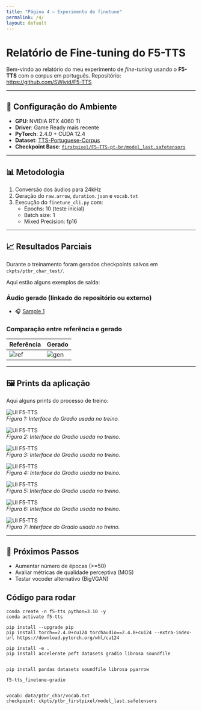 ```yaml
---
title: "Página 4 – Experimento de finetune"
permalink: /4/
layout: default
---
```


<style>
  .wrapper,
  .markdown-body, .inner, #main_content {
    max-width: 90% !important;
    padding: 1rem 2rem !important;
  }
  .markdown-body table {
    width: 100%;
    border-collapse: collapse;
    margin-bottom: 1rem;
  }
  .markdown-body th,
  .markdown-body td {
    border: 1px solid #ccc;
    padding: 0.5rem;
  }
  .markdown-body th {
    background: #f5f5f5;
    text-align: left;
  }
  .experiment-image, 
  .markdown-body img {
    display: block;
    margin: 1.5rem auto;
    max-width: 90%;   /* aumenta a largura máxima */
    border: 1px solid #ddd;
    border-radius: 6px;
  }
</style>

# Relatório de Fine-tuning do F5-TTS

Bem-vindo ao relatório do meu experimento de *fine-tuning* usando o **F5-TTS** com o corpus em português. Repositório: https://github.com/SWivid/F5-TTS

---

## 🧪 Configuração do Ambiente

- **GPU**: NVIDIA RTX 4060 Ti  
- **Driver**: Game Ready mais recente  
- **PyTorch**: 2.4.0 + CUDA 12.4  
- **Dataset**: [TTS-Portuguese-Corpus](https://github.com/Edresson/TTS-Portuguese-Corpus)  
- **Checkpoint Base**: [`firstpixel/F5-TTS-pt-br/model_last.safetensors`](https://huggingface.co/firstpixel/F5-TTS-pt-br)

---

## 📊 Metodologia

1. Conversão dos áudios para 24kHz  
2. Geração do `raw.arrow`, `duration.json` e `vocab.txt`  
3. Execução do `finetune_cli.py` com:
   - Epochs: 10 (teste inicial)  
   - Batch size: 1  
   - Mixed Precision: fp16  

---

## 📈 Resultados Parciais

Durante o treinamento foram gerados checkpoints salvos em `ckpts/ptbr_char_test/`.

Aqui estão alguns exemplos de saída:

### Áudio gerado (linkado do repositório ou externo)

- 🎧 [Sample 1](audios/update_1000_gen.wav)  

### Comparação entre referência e gerado

| Referência | Gerado |
|------------|--------|
| ![ref](imgs/update_1000_ref.png) | ![gen](imgs/update_1000_gen.png) |

---

## 🖼️ Prints da aplicação

Aqui alguns prints do processo de treino:

![UI F5-TTS](imgs/finetune_f5/1.png)  
*Figura 1: Interface do Gradio usada no treino.*

![UI F5-TTS](imgs/finetune_f5/2.png)  
*Figura 2: Interface do Gradio usada no treino.*

![UI F5-TTS](imgs/finetune_f5/3.png)  
*Figura 3: Interface do Gradio usada no treino.*

![UI F5-TTS](imgs/finetune_f5/4.png)  
*Figura 4: Interface do Gradio usada no treino.*

![UI F5-TTS](imgs/finetune_f5/5.png)  
*Figura 5: Interface do Gradio usada no treino.*

![UI F5-TTS](imgs/finetune_f5/6.png)  
*Figura 6: Interface do Gradio usada no treino.*

![UI F5-TTS](imgs/finetune_f5/7.png)  
*Figura 7: Interface do Gradio usada no treino.*

---

## 🚀 Próximos Passos

- Aumentar número de épocas (>=50)  
- Avaliar métricas de qualidade perceptiva (MOS)  
- Testar vocoder alternativo (BigVGAN)  


## Código para rodar
``` 
conda create -n f5-tts python=3.10 -y
conda activate f5-tts

pip install --upgrade pip
pip install torch==2.4.0+cu124 torchaudio==2.4.0+cu124 --extra-index-url https://download.pytorch.org/whl/cu124

pip install -e .
pip install accelerate peft datasets gradio librosa soundfile


pip install pandas datasets soundfile librosa pyarrow

f5-tts_finetune-gradio


vocab: data/ptbr_char/vocab.txt
checkpoint: ckpts/ptbr_firstpixel/model_last.safetensors

```